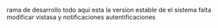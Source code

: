 

rama de desarrollo todo 
aqui esta la version estable de el sistema 
falta modificar vistasa y notificaciones autentificaciones
